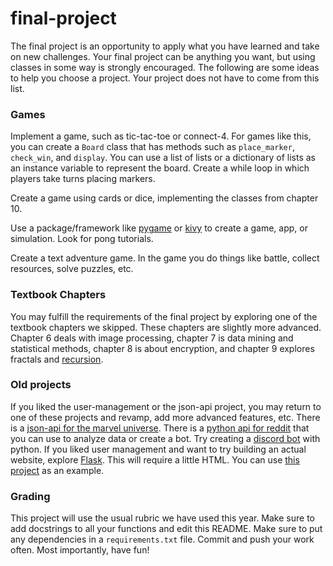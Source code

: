 # final-project

The final project is an opportunity to apply what you have learned and take on new challenges. Your final project can be anything you want, but using classes in some way is strongly encouraged. The following are some ideas to help you choose a project. Your project does not have to come from this list.

### Games
Implement a game, such as tic-tac-toe or connect-4. For games like this, you can create a `Board` class that has methods such as `place_marker`, `check_win`, and `display`. You can use a list of lists or a dictionary of lists as an instance variable to represent the board. Create a while loop in which players take turns placing markers.

Create a game using cards or dice, implementing the classes from chapter 10.

Use a package/framework like [pygame](https://www.pygame.org/wiki/GettingStarted) or [kivy](https://kivy.org/doc/stable/gettingstarted/intro.html) to create a game, app, or simulation. Look for pong tutorials.

Create a text adventure game. In the game you do things like battle, collect resources, solve puzzles, etc.

### Textbook Chapters
You may fulfill the requirements of the final project by exploring one of the textbook chapters we skipped. These chapters are slightly more advanced. Chapter 6 deals with image processing, chapter 7 is data mining and statistical methods, chapter 8 is about encryption, and chapter 9 explores fractals and [recursion](https://www.w3schools.com/python/gloss_python_function_recursion.asp#:~:text=Python%20also%20accepts%20function%20recursion,that%20a%20function%20calls%20itself.&text=The%20recursion%20ends%20when%20the,i.e.%20when%20it%20is%200).

### Old projects
If you liked the user-management or the json-api project, you may return to one of these projects and revamp, add more advanced features, etc. There is a [json-api for the marvel universe](https://developer.marvel.com/docs). There is a [python api for reddit](https://praw.readthedocs.io/en/latest/) that you can use to analyze data or create a bot. Try creating a [discord bot](https://realpython.com/how-to-make-a-discord-bot-python/) with python. If you liked user management and want to try building an actual website, explore [Flask](https://flask.palletsprojects.com/en/1.1.x/). This will require a little HTML. You can use [this project](https://github.com/kelleydv/bapa) as an example.

### Grading
This project will use the usual rubric we have used this year. Make sure to add docstrings to all your functions and edit this README. Make sure to put any dependencies in a `requirements.txt` file. Commit and push your work often. Most importantly, have fun!
